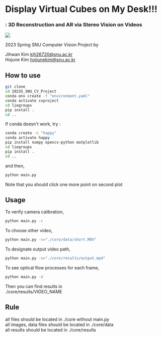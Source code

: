# Display Virtual Cubes on My Desk!!!
### : 3D Reconstruction and AR via Stereo Vision on Videos  

<img src="https://user-images.githubusercontent.com/63445348/244982569-bcf3788d-f040-4e94-acfc-66c59118c0ed.gif">

2023 Spring SNU Computer Vision Project by

Jihwan Kim
kjh26720@snu.ac.kr  
Hojune Kim
hojjunekim@snu.ac.kr  

## How to use
```bash
git clone
cd 2023S_SNU_CV_Project
conda env create -f "environment.yaml"
conda activate cvproject
cd liegroups
pip install .
cd ..
```
If conda doesn't work, try :
```bash
conda create -n "happy"
conda activate happy
pip install numpy opencv-python matplotlib
cd liegroups
pip install .
cd ..
```
and then,
```bash
python main.py
```
Note that you should click one more point on second plot

## Usage
To verify camera calibration,
```bash
python main.py -c
```
To choose other video,
```bash
python main.py -v="./core/data/short.MOV"
```
To designate output video path,
```bash
python main.py -o="./core/results/output.mp4"
```
To see optical flow processes for each frame,
```bash
python main.py -d
```

Then you can find results in  
./core/results/VIDEO_NAME

## Rule
all files should be located in ./core without main.py  
all images, data files should be located in ./core/data  
all results should be located in ./core/results
